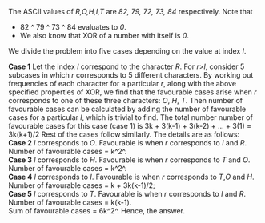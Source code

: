 The ASCII values of *R,O,H,I,T* are *82, 79, 72, 73, 84* respectively. Note that 
- 82 ^ 79 ^ 73 ^ 84 evaluates to *0*. 
- We also know that XOR of a number with itself is *0*.  

We divide the problem into five cases depending on the value at index *l*.

**Case 1** Let the index *l* correspond to the character *R*. For *r*>*l*, consider 5 subcases in which *r* corresponds to 5 different characters. By working out frequencies of each character for a particular *r*, along with the above specified properties of XOR, we find that the favourable cases arise when *r* corresponds to one of these three characters: *O*, *H*, *T*. Then number of favourable cases can be calculated by adding the number of favourable cases for a particular *l*, which is trivial to find. The total number number of favourable cases for this case (case 1) is 
3k + 3(k-1) + 3(k-2) + ... + 3(1) = 3k(k+1)/2
Rest of the cases follow similarly. The details are as follows:  
**Case 2** *l* corresponds to *O*. Favourable is when *r* corresponds to *I* and *R*. Number of favourable cases = k^2^.  
**Case 3** *l* corresponds to *H*. Favourable is when *r* corresponds to *T* and *O*. Number of favourable cases = k^2^.  
**Case 4** *l* corresponds to *I*. Favourable is when *r* corresponds to *T*,*O* and *H*. Number of favourable cases = k + 3k(k-1)/2;  
**Case 5** *l* corresponds to *T*. Favourable is when *r* corresponds to *I* and *R*. Number of favourable cases = k(k-1).  
Sum of favourable cases = 6k^2^. Hence, the answer.
